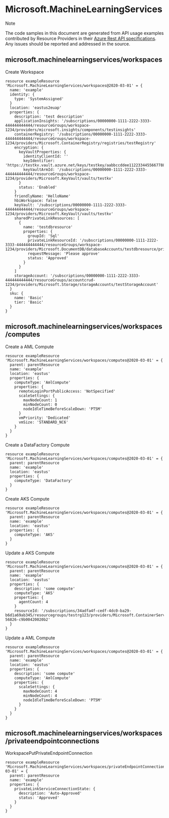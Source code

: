 # Microsoft.MachineLearningServices
  
> [!NOTE]
> The code samples in this document are generated from API usage examples contributed by Resource Providers in their [Azure Rest API specifications](https://github.com/Azure/azure-rest-api-specs). Any issues should be reported and addressed in the source.


## microsoft.machinelearningservices/workspaces

Create Workspace
```bicep
resource exampleResource 'Microsoft.MachineLearningServices/workspaces@2020-03-01' = {
  name: 'example'
  identity: {
    type: 'SystemAssigned'
  }
  location: 'eastus2euap'
  properties: {
    description: 'test description'
    applicationInsights: '/subscriptions/00000000-1111-2222-3333-444444444444/resourceGroups/workspace-1234/providers/microsoft.insights/components/testinsights'
    containerRegistry: '/subscriptions/00000000-1111-2222-3333-444444444444/resourceGroups/workspace-1234/providers/Microsoft.ContainerRegistry/registries/testRegistry'
    encryption: {
      keyVaultProperties: {
        identityClientId: ''
        keyIdentifier: 'https://testkv.vault.azure.net/keys/testkey/aabbccddee112233445566778899aabb'
        keyVaultArmId: '/subscriptions/00000000-1111-2222-3333-444444444444/resourceGroups/workspace-1234/providers/Microsoft.KeyVault/vaults/testkv'
      }
      status: 'Enabled'
    }
    friendlyName: 'HelloName'
    hbiWorkspace: false
    keyVault: '/subscriptions/00000000-1111-2222-3333-444444444444/resourceGroups/workspace-1234/providers/Microsoft.KeyVault/vaults/testkv'
    sharedPrivateLinkResources: [
      {
        name: 'testdbresource'
        properties: {
          groupId: 'Sql'
          privateLinkResourceId: '/subscriptions/00000000-1111-2222-3333-444444444444/resourceGroups/workspace-1234/providers/Microsoft.DocumentDB/databaseAccounts/testdbresource/privateLinkResources/Sql'
          requestMessage: 'Please approve'
          status: 'Approved'
        }
      }
    ]
    storageAccount: '/subscriptions/00000000-1111-2222-3333-444444444444/resourceGroups/accountcrud-1234/providers/Microsoft.Storage/storageAccounts/testStorageAccount'
  }
  sku: {
    name: 'Basic'
    tier: 'Basic'
  }
}
```

## microsoft.machinelearningservices/workspaces/computes

Create a AML Compute
```bicep
resource exampleResource 'Microsoft.MachineLearningServices/workspaces/computes@2020-03-01' = {
  parent: parentResource 
  name: 'example'
  location: 'eastus'
  properties: {
    computeType: 'AmlCompute'
    properties: {
      remoteLoginPortPublicAccess: 'NotSpecified'
      scaleSettings: {
        maxNodeCount: 1
        minNodeCount: 0
        nodeIdleTimeBeforeScaleDown: 'PT5M'
      }
      vmPriority: 'Dedicated'
      vmSize: 'STANDARD_NC6'
    }
  }
}
```

Create a DataFactory Compute
```bicep
resource exampleResource 'Microsoft.MachineLearningServices/workspaces/computes@2020-03-01' = {
  parent: parentResource 
  name: 'example'
  location: 'eastus'
  properties: {
    computeType: 'DataFactory'
  }
}
```

Create AKS Compute
```bicep
resource exampleResource 'Microsoft.MachineLearningServices/workspaces/computes@2020-03-01' = {
  parent: parentResource 
  name: 'example'
  location: 'eastus'
  properties: {
    computeType: 'AKS'
  }
}
```

Update a AKS Compute
```bicep
resource exampleResource 'Microsoft.MachineLearningServices/workspaces/computes@2020-03-01' = {
  parent: parentResource 
  name: 'example'
  location: 'eastus'
  properties: {
    description: 'some compute'
    computeType: 'AKS'
    properties: {
      agentCount: 4
    }
    resourceId: '/subscriptions/34adfa4f-cedf-4dc0-ba29-b6d1a69ab345/resourcegroups/testrg123/providers/Microsoft.ContainerService/managedClusters/compute123-56826-c9b00420020b2'
  }
}
```

Update a AML Compute
```bicep
resource exampleResource 'Microsoft.MachineLearningServices/workspaces/computes@2020-03-01' = {
  parent: parentResource 
  name: 'example'
  location: 'eastus'
  properties: {
    description: 'some compute'
    computeType: 'AmlCompute'
    properties: {
      scaleSettings: {
        maxNodeCount: 4
        minNodeCount: 4
        nodeIdleTimeBeforeScaleDown: 'PT5M'
      }
    }
  }
}
```

## microsoft.machinelearningservices/workspaces/privateendpointconnections

WorkspacePutPrivateEndpointConnection
```bicep
resource exampleResource 'Microsoft.MachineLearningServices/workspaces/privateEndpointConnections@2020-03-01' = {
  parent: parentResource 
  name: 'example'
  properties: {
    privateLinkServiceConnectionState: {
      description: 'Auto-Approved'
      status: 'Approved'
    }
  }
}
```
